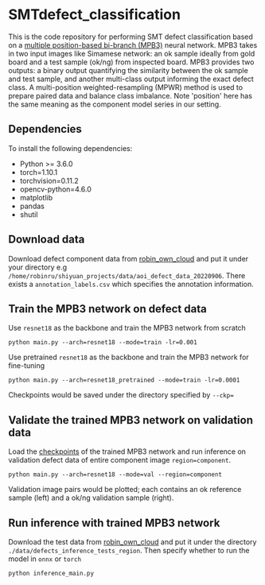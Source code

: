 # SMTdefect_classification

This is the code repository for performing SMT defect classification based on a [multiple position-based 
bi-branch (MPB3)](https://link.springer.com/article/10.1007/s10845-021-01870-4) neural network. 
MPB3 takes in two input images like Simamese network: an ok sample ideally 
from gold board and a test sample (ok/ng) from inspected board. MPB3 provides two outputs: a binary output quantifying the 
similarity between the ok sample and test sample, and another multi-class output informing the exact defect class.
A multi-position weighted-resampling (MPWR) method is used to prepare paired data and balance class imbalance.
Note 'position' here has the same meaning as the component model series in our setting.

## Dependencies

To install the following dependencies:
 - Python >= 3.6.0
 - torch=1.10.1
 - torchvision=0.11.2
 - opencv-python=4.6.0
 - matplotlib
 - pandas
 - shutil

## Download data

Download defect component data from [robin_own_cloud](http://10.8.0.33:8080/s/ZOSHDbfkWn0JsJO) and put it under your directory 
e.g `/home/robinru/shiyuan_projects/data/aoi_defect_data_20220906`. There exists a `annotation_labels.csv`
which specifies the annotation information.

## Train the MPB3 network on defect data

Use `resnet18` as the backbone and train the MPB3 network from scratch
```
python main.py --arch=resnet18 --mode=train -lr=0.001
```

Use pretrained `resnet18` as the backbone and train the MPB3 network for fine-tuning
```
python main.py --arch=resnet18_pretrained --mode=train -lr=0.0001
```

Checkpoints would be saved under the directory specified by `--ckp=`

## Validate the trained MPB3 network on validation data 

Load the [checkpoints](http://10.8.0.33:8080/s/DtgV1RKmV55XUty) of the trained MPB3 network and run inference on validation defect data of entire component image `region=component`.
```
python main.py --arch=resnet18 --mode=val --region=component
```
Validation image pairs would be plotted; each contains an ok reference sample (left) and a ok/ng validation sample (right).

## Run inference with trained MPB3 network 
Download the test data from [robin_own_cloud](http://10.8.0.33:8080/s/ZOSHDbfkWn0JsJO) and put it under the directory 
`./data/defects_inference_tests_region`. Then specify whether to run the model in `onnx` or `torch`
```
python inference_main.py
```